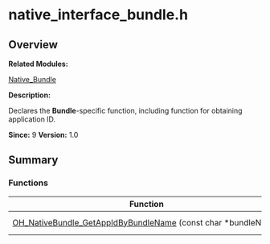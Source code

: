# native_interface_bundle.h


## **Overview**

**Related Modules:**

[Native_Bundle](_native___bundle.md)

**Description:**

Declares the **Bundle**-specific function, including function for obtaining application ID.

**Since:**
9
**Version:**
1.0

## **Summary**


### Functions

  | Function | Description | 
| -------- | -------- |
| [OH_NativeBundle_GetAppIdByBundleName](_native___bundle.md#gaa407fb88995597480c5584cce1fb14bd)&nbsp;(const&nbsp;char&nbsp;\*bundleName) | char&nbsp;\*<br/>Obtains&nbsp;the&nbsp;application&nbsp;ID&nbsp;based&nbsp;on&nbsp;the&nbsp;given&nbsp;bundle&nbsp;name. | 
